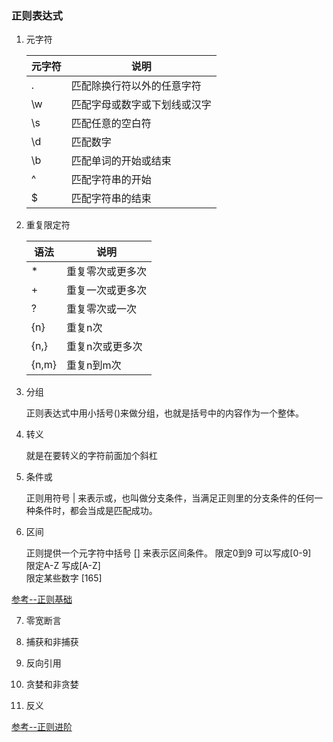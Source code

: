 ### 正则表达式


1. 元字符

    |  元字符   | 说明  |
    |  ----  | ----  |
    | .  | 匹配除换行符以外的任意字符 |
    | \w  | 匹配字母或数字或下划线或汉字 |
    |  \s   | 匹配任意的空白符  |
    |  \d   | 匹配数字  |
    |  \b   | 匹配单词的开始或结束  |	
    |  ^   | 匹配字符串的开始  |
    |  $   | 匹配字符串的结束  |


2. 重复限定符

    |   语法   |   说明  |
    | ---- | ----|
    | *    | 重复零次或更多次|
    | +	| 重复一次或更多次	|	
    | ?	 | 重复零次或一次 |
    | {n}	| 重复n次 |
    | {n,}	| 重复n次或更多次 |
    | {n,m}	|重复n到m次 |

3. 分组

    正则表达式中用小括号()来做分组，也就是括号中的内容作为一个整体。

4. 转义

    就是在要转义的字符前面加个斜杠

5. 条件或

    正则用符号 | 来表示或，也叫做分支条件，当满足正则里的分支条件的任何一种条件时，都会当成是匹配成功。

6. 区间

    正则提供一个元字符中括号 [] 来表示区间条件。 
    限定0到9 可以写成[0-9]  
    限定A-Z 写成[A-Z]  
    限定某些数字 [165]  

[参考--正则基础](https://juejin.im/post/5b96a8e2e51d450e6a2de115)


7. 零宽断言

8. 捕获和非捕获

9. 反向引用

10. 贪婪和非贪婪

11. 反义

[参考--正则进阶](https://juejin.im/post/5b9e7b6ce51d450e8a65ed6b)